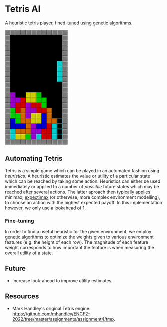 # Tetris AI

A heuristic tetris player, fined-tuned using genetic algorithms.


<img src='./tetris.png'>


## Automating Tetris

Tetris is a simple game which can be played in an automated fashion using *heuristics*. A heuristic estimates the value or utility of a particular state which can be reached by taking some action. Heuristics can either be used immediately or applied to a number of *possible* future states which may be reached after several actions. The latter aproach then typically applies minimax, [expectimax](https://en.wikipedia.org/wiki/expectimax) (or otherwise, more complex environment modelling), to choose an action with the highest expected payoff. In this implementation however, we only use a lookahead of 1.


### Fine-tuning

In order to find a useful heuristic for the given environment, we employ genetic algorithms to optimize the weights given to various environment features (e.g. the height of each row). The magnitude of each feature weight corresponds to how important the feature is when measuring the overall utility of a state.


## Future

* Increase look-ahead to improve utility estimates.


## Resources

* Mark Handley's original Tetris engine: https://github.com/mhandley/ENGF2-2022/tree/master/assignments/assignment4/tmp.
